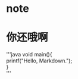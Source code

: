 # note


你还哦啊
=====

'''java
void main(){         
    printf("Hello, Markdown.");     
}       
'''

